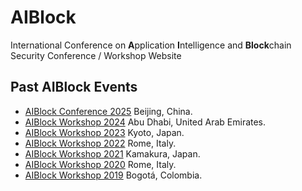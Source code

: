 # AIBlock
International Conference on <b>A</b>pplication <b>I</b>ntelligence and <b>Block</b>chain Security Conference / Workshop Website

## Past AIBlock Events
- [AIBlock Conference 2025](https://aiblock.sptagelab.org/2025/) Beijing, China.
- [AIBlock Workshop 2024](https://aiblock.sptagelab.org/2024/) Abu Dhabi, United Arab Emirates.
- [AIBlock Workshop 2023](https://aiblock.sptagelab.org/2023/) Kyoto, Japan.
- [AIBlock Workshop 2022](https://aiblock.sptagelab.org/2022/) Rome, Italy.
- [AIBlock Workshop 2021](https://aiblock.sptagelab.org/2025/) Kamakura, Japan.
- [AIBlock Workshop 2020](https://aiblock.sptagelab.org/2020/) Rome, Italy.
- [AIBlock Workshop 2019](https://aiblock.sptagelab.org/2019/) Bogotá, Colombia.
